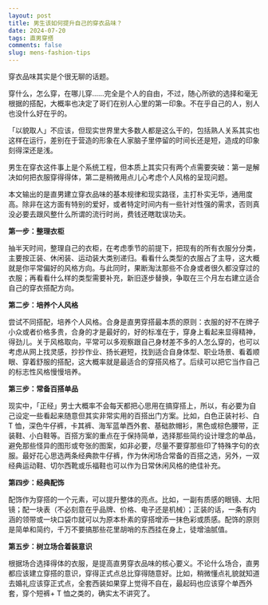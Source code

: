 ```yaml
---
layout: post
title: 男生该如何提升自己的穿衣品味？
date: 2024-07-20
tags: 直男穿搭
comments: false
slug: mens-fashion-tips
---
```

 
穿衣品味其实是个很无聊的话题。

穿什么，怎么穿，在哪儿穿……完全是个人的自由，不过，随心所欲的选择和毫无根据的搭配，大概率也决定了哥们在别人心里的第一印象。不在乎自己的人，别人也没什么好在乎的。

「以貌取人」不应该，但现实世界里大多数人都是这么干的，包括熟人关系其实也这样在运行，差别在于营造的形象在人家脑子里停留的时间长还是短，造成的印象刻得深还是浅。

男生在穿衣这件事上是个系统工程，但本质上其实只有两个点需要突破：第一是解决如何把衣服穿得得体，第二是稍微用点儿心考虑个人风格的呈现问题。

本文输出的是直男建立穿衣品味的基本规律和现实路径，主打朴实无华，通用度高。除非在这方面有特别的爱好，或者特定时间内有一些针对性强的需求，否则真没必要去跟风整什么所谓的流行时尚，费钱还瞎耽误功夫。

**第一步：整理衣柜**

抽半天时间，整理自己的衣柜，在考虑季节的前提下，把现有的所有衣服分分类，主要按正装、休闲装、运动装大类别递归。看看什么类型的衣服占了主导，这大概就是你平常偏好的风格方向。与此同时，果断淘汰那些不合身或者很久都没穿过的衣服；再看看什么样的类型需要补充，新旧逐步替换，争取在三个月左右建立适合自己的穿衣搭配方向。

**第二步：培养个人风格**

尝试不同搭配，培养个人风格。合身是直男穿搭最本质的原则：衣服的好不在牌子小众或者价格多贵，合身的才是最好的，好的标准在于，穿身上看起来显得精神，得劲儿。关于风格取向，平常可以多观察跟自己身材差不多的人怎么穿的，也可以考虑从网上找灵感，抄抄作业、扬长避短，找到适合自身体型、职业场景、看着顺眼、穿着舒服的搭配，这大概率就是最适合的穿搭风格了。后续可以把它当作自己的标志性风格慢慢培养。

**第三步：常备百搭单品**

现实中，「正经」男士大概率不会每天都把心思用在搞穿搭上，所以，有必要为自己设定一些看起来随意但其实非常实用的百搭出门方案。比如，白色正装衬衫、白T 恤，深色牛仔裤，卡其裤、海军蓝单西外套、基础款帽衫，黑色或棕色腰带，正装鞋、小白鞋等。百搭方案的重点在于保持简单，选择那些简约设计理念的单品，避免那些怪异的图形或夸张的图案，如非必要，尽量不要穿那些印了特殊字句的衣服。最好花心思选两条经典款牛仔裤，作为休闲场合常备的百搭之选，另外，一双经典运动鞋、切尔西靴或乐福鞋也可以作为日常休闲风格的绝佳补充。

**第四步：经典配饰**

配饰作为穿搭的一个元素，可以提升整体的亮点。比如，一副有质感的眼镜、太阳镜；配一块表（不必刻意在乎品牌、价格、电子还是机械）；正装的话，一条有内涵的领带或一块口袋巾就可以为原本朴素的穿搭增添一抹色彩或质感。配饰的原则是简单和简约，千万不要搞那些花里胡哨的东西挂在身上，徒增油腻值。

**第五步：树立场合着装意识**

根据场合选择得体的衣服，是提高直男穿衣品味的核心要义。不论什么场合，直男都应该建立穿搭的意识，穿得正式点总比穿得随意好。比如，稍微懂点礼貌就知道去婚礼应该穿正式点，全套西装如果穿上觉得不自在，最起码也应该穿个单西外套，穿个短裤+ T 恤之类的，确实太不讲究了。
